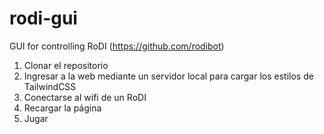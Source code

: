 # rodi-gui
GUI for controlling RoDI (https://github.com/rodibot)

1. Clonar el repositorio
2. Ingresar a la web mediante un servidor local para cargar los estilos de TailwindCSS
3. Conectarse al wifi de un RoDI
4. Recargar la página
5. Jugar
